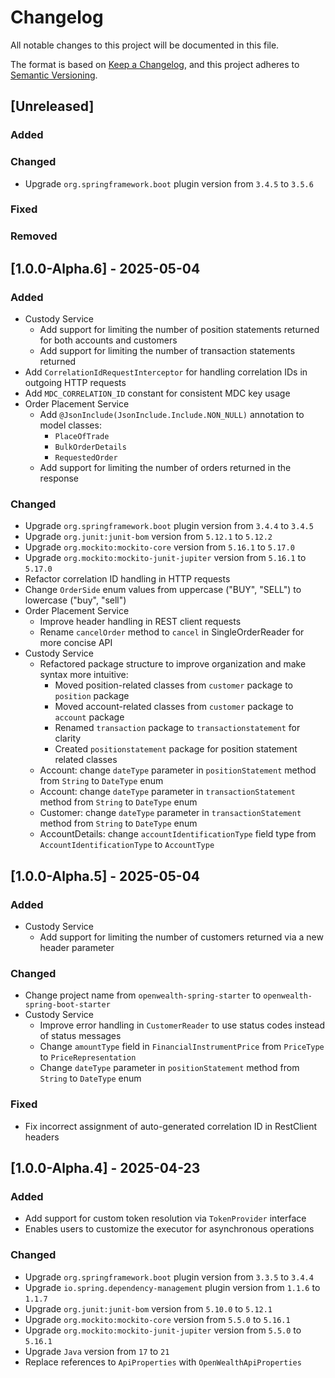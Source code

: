 # Changelog

All notable changes to this project will be documented in this file.

The format is based on [Keep a Changelog](https://keepachangelog.com/en/1.1.0/),
and this project adheres to [Semantic Versioning](https://semver.org/spec/v2.0.0.html).

## [Unreleased]
### Added
### Changed
- Upgrade `org.springframework.boot` plugin version from `3.4.5` to `3.5.6`
### Fixed
### Removed


## [1.0.0-Alpha.6] - 2025-05-04
### Added
- Custody Service
  - Add support for limiting the number of position statements returned for both accounts and customers
  - Add support for limiting the number of transaction statements returned
- Add `CorrelationIdRequestInterceptor` for handling correlation IDs in outgoing HTTP requests
- Add `MDC_CORRELATION_ID` constant for consistent MDC key usage
- Order Placement Service
  - Add `@JsonInclude(JsonInclude.Include.NON_NULL)` annotation to model classes:
    - `PlaceOfTrade`
    - `BulkOrderDetails`
    - `RequestedOrder`
  - Add support for limiting the number of orders returned in the response
### Changed
- Upgrade `org.springframework.boot` plugin version from `3.4.4` to `3.4.5`
- Upgrade `org.junit:junit-bom` version from `5.12.1` to `5.12.2`
- Upgrade `org.mockito:mockito-core` version from `5.16.1` to `5.17.0`
- Upgrade `org.mockito:mockito-junit-jupiter` version from `5.16.1` to `5.17.0`
- Refactor correlation ID handling in HTTP requests
- Change `OrderSide` enum values from uppercase ("BUY", "SELL") to lowercase ("buy", "sell")
- Order Placement Service
  - Improve header handling in REST client requests
  - Rename `cancelOrder` method to `cancel` in SingleOrderReader for more concise API
- Custody Service
  - Refactored package structure to improve organization and make syntax more intuitive:
    - Moved position-related classes from `customer` package to `position` package
    - Moved account-related classes from `customer` package to `account` package
    - Renamed `transaction` package to `transactionstatement` for clarity
    - Created `positionstatement` package for position statement related classes
  - Account: change `dateType` parameter in `positionStatement` method from `String` to `DateType` enum
  - Account: change `dateType` parameter in `transactionStatement` method from `String` to `DateType` enum
  - Customer: change `dateType` parameter in `transactionStatement` method from `String` to `DateType` enum
  - AccountDetails: change `accountIdentificationType` field type from `AccountIdentificationType` to `AccountType`

## [1.0.0-Alpha.5] - 2025-05-04
### Added
- Custody Service
  - Add support for limiting the number of customers returned via a new header parameter
### Changed
- Change project name from `openwealth-spring-starter` to `openwealth-spring-boot-starter`
- Custody Service
  - Improve error handling in `CustomerReader` to use status codes instead of status messages
  - Change `amountType` field in `FinancialInstrumentPrice` from `PriceType` to `PriceRepresentation`
  - Change `dateType` parameter in `positionStatement` method from `String` to `DateType` enum
### Fixed
- Fix incorrect assignment of auto-generated correlation ID in RestClient headers

## [1.0.0-Alpha.4] - 2025-04-23
### Added
- Add support for custom token resolution via `TokenProvider` interface
- Enables users to customize the executor for asynchronous operations
### Changed
- Upgrade `org.springframework.boot` plugin version from `3.3.5` to `3.4.4`
- Upgrade `io.spring.dependency-management` plugin version from `1.1.6` to `1.1.7`
- Upgrade `org.junit:junit-bom` version from `5.10.0` to `5.12.1`
- Upgrade `org.mockito:mockito-core` version from `5.5.0` to `5.16.1`
- Upgrade `org.mockito:mockito-junit-jupiter` version from `5.5.0` to `5.16.1`
- Upgrade `Java` version from `17` to `21`
- Replace references to `ApiProperties` with `OpenWealthApiProperties`
